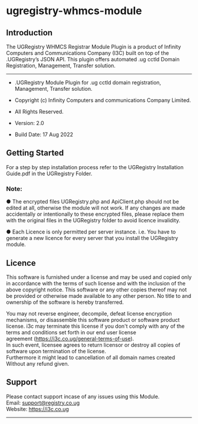 # ugregistry-whmcs-module

## Introduction
The UGRegistry WHMCS Registrar Module Plugin is a product of Infinity Computers and Communications Company (I3C) built on top of the .UGRegistry’s JSON API.
This plugin offers automated .ug cctld Domain Registration, Management, Transfer solution.


*************************************************************************
* .UGRegistry Module Plugin for .ug cctld domain registration, Management, Transfer solution.                                        
* Copyright (c) Infinity Computers and communications Company Limited. 
* All Rights Reserved.
   
* Version: 2.0                                                           
* Build Date: 17 Aug 2022    
   
## Getting Started
For a step by step installation process refer to the UGRegistry Installation Guide.pdf in the UGRegistry Folder.

### Note:
●	The encrypted files UGRegistry.php and ApiClient.php should not be edited at all, otherwise the module will not work. If any changes are made accidentally or intentionally to these encrypted files, please replace them with the original files in the UGRegistry folder to avoid licence invalidity.

●	Each Licence is only permitted per server instance. i.e. You have to generate a new licence for every server that you install the UGRegistry module.

  
## Licence                                                                       
   This software is furnished under a license and may be used and copied 
   only  in  accordance  with  the  terms  of such  license and with the 
   inclusion of the above copyright notice.  This software  or any other 
   copies thereof may not be provided or otherwise made available to any 
   other person.  No title to and  ownership of the  software is  hereby 
   transferred.                                                          
                                                                         
   You may not reverse  engineer, decompile, defeat  license  encryption 
   mechanisms, or  disassemble this software product or software product 
   license. i3c may terminate this license if you don't comply with any 
   of the terms and conditions set forth in our end user license         
   agreement (https://i3c.co.ug/general-terms-of-use).                   
   In such event, licensee agrees to return licensor or destroy all copies
   of software upon termination of the license.               
   Furthermore it might lead to cancellation of all domain names created 
   Without any refund given.
   
## Support                                                                         
   Please contact support incase of any issues using this 
   Module.    
   Email: support@registry.co.ug                                         
   Website: https://i3c.co.ug
   *************************************************************************
  
